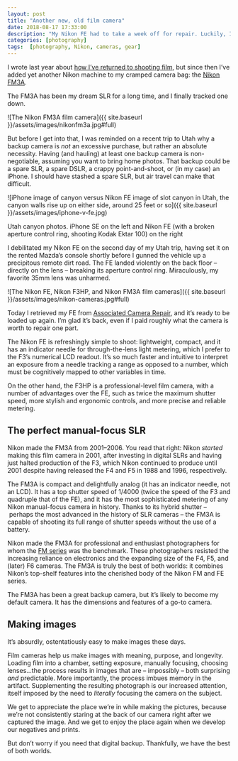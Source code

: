 ```yaml
---
layout: post
title: "Another new, old film camera"
date: 2018-08-17 17:33:00
description: "My Nikon FE had to take a week off for repair. Luckily, I recently bought yet another film camera."
categories: [photography]
tags:  [photography, Nikon, cameras, gear]
---
```


I wrote last year about [how I’ve returned to shooting film](/slowing-down-with-analog/), but since then I’ve added yet another Nikon machine to my cramped camera bag: the [Nikon FM3A](https://imaging.nikon.com/history/chronicle/history-fm3a/).

The FM3A has been my dream SLR for a long time, and I finally tracked one down.

![The Nikon FM3A film camera]({{ site.baseurl }}/assets/images/nikonfm3a.jpg#full)

But before I get into that, I was reminded on a recent trip to Utah why a backup camera is _not_ an excessive purchase, but rather an absolute necessity. Having (and hauling) at least one backup camera is non-negotiable, assuming you want to bring home photos. That backup could be a spare SLR, a spare DSLR, a crappy point-and-shoot, or (in my case) an iPhone. I should have stashed a spare SLR, but air travel can make that difficult.

![iPhone image of canyon versus Nikon FE image of slot canyon in Utah, the canyon walls rise up on either side, around 25 feet or so]({{ site.baseurl }}/assets/images/iphone-v-fe.jpg)

<figcaption>Utah canyon photos. iPhone SE on the left and Nikon FE (with a broken aperture control ring, shooting Kodak Ektar 100) on the right</figcaption>

I debilitated my Nikon FE on the second day of my Utah trip, having set it on the rented Mazda’s console shortly before I gunned the vehicle up a precipitous remote dirt road. The FE landed violently on the back floor – directly on the lens – breaking its aperture control ring. Miraculously, my favorite 35mm lens was unharmed.

![The Nikon FE, Nikon F3HP, and Nikon FM3A film cameras]({{ site.baseurl }}/assets/images/nikon-cameras.jpg#full)

Today I retrieved my FE from [Associated Camera Repair](https://associatedcamera.webs.com/), and it’s ready to be loaded up again. I’m glad it’s back, even if I paid roughly what the camera is worth to repair one part. 

The Nikon FE is refreshingly simple to shoot: lightweight, compact, and it has an indicator needle for through-the-lens light metering, which I prefer to the F3’s numerical LCD readout. It’s so much faster and intuitive to interpret an exposure from a needle tracking a range as opposed to a number, which must be cognitively mapped to other variables in time. 

On the other hand, the F3HP is a professional-level film camera, with a number of advantages over the FE, such as twice the maximum shutter speed, more stylish and ergonomic controls, and more precise and reliable metering.

## The perfect manual-focus SLR
Nikon made the FM3A from 2001–2006. You read that right: Nikon _started_ making this film camera in 2001, after investing in digital SLRs and having just halted production of the F3, which Nikon continued to produce until 2001 despite having released the F4 and F5 in 1988 and 1996, respectively.

The FM3A is compact and delightfully analog (it has an indicator needle, not an LCD). It has a top shutter speed of 1/4000 (twice the speed of the F3 and quadruple that of the FE), and it has the most sophisticated metering of any Nikon manual-focus camera in history. Thanks to its hybrid shutter – perhaps the most advanced in the history of SLR cameras – the FM3A is capable of shooting its full range of shutter speeds without the use of a battery.

Nikon made the FM3A for professional and enthusiast photographers for whom the [FM series](https://kenrockwell.com/nikon/fefm.htm) was the benchmark. These photographers resisted the increasing reliance on electronics and the expanding size of the F4, F5, and (later) F6 cameras. The FM3A is truly the best of both worlds: it combines Nikon’s top-shelf features into the cherished body of the Nikon FM and FE series.

The FM3A has been a great backup camera, but it’s likely to become my default camera. It has the dimensions and features of a go-to camera.

## Making images
It’s absurdly, ostentatiously easy to make images these days. 

Film cameras help us make images with meaning, purpose, and longevity. Loading film into a chamber, setting exposure, manually focusing, choosing lenses...the process results in images that are – impossibly – both surprising _and_ predictable. More importantly, the process imbues memory in the artifact. Supplementing the resulting photograph is our increased attention, itself imposed by the need to _literally_ focusing the camera on the subject.

We get to appreciate the place we’re in while making the pictures, because we’re not consistently staring at the back of our camera right after we captured the image. And we get to enjoy the place again when we develop our negatives and prints.

But don’t worry if you need that digital backup. Thankfully, we have the best of both worlds.